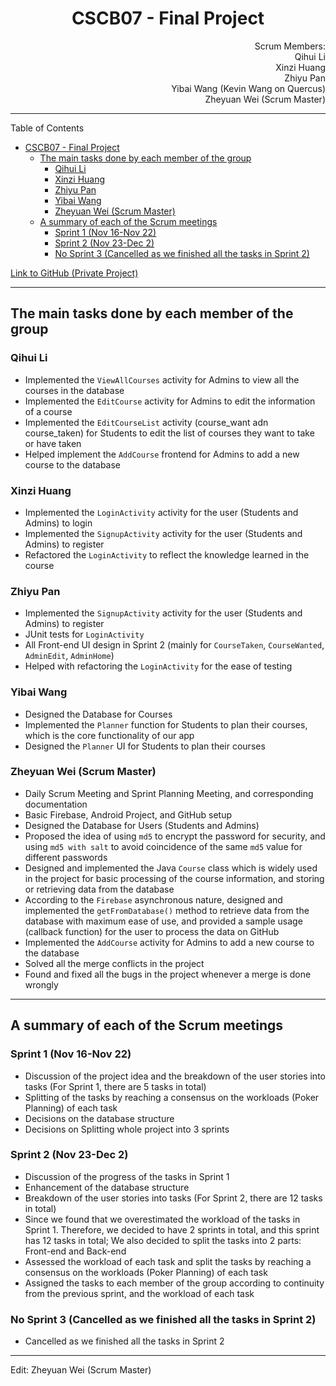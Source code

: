 # <center>CSCB07 - Final Project</center>

<p align="right"> Scrum Members: </br>
Qihui Li</br>
Xinzi Huang</br>
Zhiyu Pan</br>
Yibai Wang (Kevin Wang on Quercus)</br>
Zheyuan Wei (Scrum Master)</br>
</p>

---
Table of Contents

- [CSCB07 - Final Project](#cscb07---final-project)
  - [The main tasks done by each member of the group](#the-main-tasks-done-by-each-member-of-the-group)
    - [Qihui Li](#qihui-li)
    - [Xinzi Huang](#xinzi-huang)
    - [Zhiyu Pan](#zhiyu-pan)
    - [Yibai Wang](#yibai-wang)
    - [Zheyuan Wei (Scrum Master)](#zheyuan-wei-scrum-master)
  - [A summary of each of the Scrum meetings](#a-summary-of-each-of-the-scrum-meetings)
    - [Sprint 1 (Nov 16-Nov 22)](#sprint-1-nov-16-nov-22)
    - [Sprint 2 (Nov 23-Dec 2)](#sprint-2-nov-23-dec-2)
    - [No Sprint 3 (Cancelled as we finished all the tasks in Sprint 2)](#no-sprint-3-cancelled-as-we-finished-all-the-tasks-in-sprint-2)

[Link to GitHub (Private Project)](https://github.com/JANERUBBISHTOEAT/CSCB07-Project-TUT5-Group1)

---

## The main tasks done by each member of the group

### Qihui Li

- Implemented the `ViewAllCourses` activity for Admins to view all the courses in the database
- Implemented the `EditCourse` activity for Admins to edit the information of a course
- Implemented the `EditCourseList` activity (course_want adn course_taken) for Students to edit the list of courses they want to take or have taken
- Helped implement the `AddCourse` frontend for Admins to add a new course to the database

### Xinzi Huang

- Implemented the `LoginActivity` activity for the user (Students and Admins) to login
- Implemented the `SignupActivity` activity for the user (Students and Admins) to register
- Refactored the `LoginActivity` to reflect the knowledge learned in the course


### Zhiyu Pan

- Implemented the `SignupActivity` activity for the user (Students and Admins) to register
- JUnit tests for `LoginActivity`
- All Front-end UI design in Sprint 2 (mainly for `CourseTaken`, `CourseWanted`,  `AdminEdit`, `AdminHome`)
- Helped with refactoring the `LoginActivity` for the ease of testing

### Yibai Wang

- Designed the Database for Courses
- Implemented the `Planner` function for Students to plan their courses, which is the core functionality of our app
- Designed the `Planner` UI for Students to plan their courses

### Zheyuan Wei (Scrum Master)

- Daily Scrum Meeting and Sprint Planning Meeting, and corresponding documentation
- Basic Firebase, Android Project, and GitHub setup
- Designed the Database for Users (Students and Admins)
- Proposed the idea of using `md5` to encrypt the password for security, and using `md5 with salt` to avoid coincidence of the same `md5` value for different passwords
- Designed and implemented the Java `Course` class which is widely used in the project for basic processing of the course information, and storing or retrieving data from the database
- According to the `Firebase` asynchronous nature, designed and implemented the `getFromDatabase()` method to retrieve data from the database with maximum ease of use, and provided a sample usage (callback function) for the user to process the data on GitHub
- Implemented the `AddCourse` activity for Admins to add a new course to the database
- Solved all the merge conflicts in the project
- Found and fixed all the bugs in the project whenever a merge is done wrongly

---

## A summary of each of the Scrum meetings

### Sprint 1 (Nov 16-Nov 22)

- Discussion of the project idea and the breakdown of the user stories into tasks (For Sprint 1, there are 5 tasks in total)
- Splitting of the tasks by reaching a consensus on the workloads (Poker Planning) of each task
- Decisions on the database structure
- Decisions on Splitting whole project into 3 sprints

### Sprint 2 (Nov 23-Dec 2)

- Discussion of the progress of the tasks in Sprint 1
- Enhancement of the database structure
- Breakdown of the user stories into tasks (For Sprint 2, there are 12 tasks in total)
- Since we found that we overestimated the workload of the tasks in Sprint 1. Therefore, we decided to have 2 sprints in total, and this sprint has 12 tasks in total; We also decided to split the tasks into 2 parts: Front-end and Back-end
- Assessed the workload of each task and split the tasks by reaching a consensus on the workloads (Poker Planning) of each task
- Assigned the tasks to each member of the group according to continuity from the previous sprint, and the workload of each task

### No Sprint 3 (Cancelled as we finished all the tasks in Sprint 2)

- Cancelled as we finished all the tasks in Sprint 2

---
Edit: Zheyuan Wei (Scrum Master)
